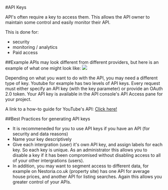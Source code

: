 #API Keys

API's often require a key to access them. This allows the API owner to maintain some control and easily monitor their API.

This is done for:
* security
* monitoring / analytics
* Paid access

##Example
APIs may look different from different providers, but here is an example of what one might look like:
<img src='https://developers.google.com/google-apps/tasks/images/APIs_Console_API_Key.png'> 

Depending on what you want to do with the API, you may need a different type of key. Youtube for example has two levels of API keys. Every request must either specify an API key (with the key parameter) or provide an OAuth 2.0 token. Your API key is available in the API console's API Access pane for your project.

A link to a how-to guide for YouTube's API: [Click here!](https://developers.google.com/youtube/v3/getting-started) 

##Best Practices for generating API keys
* It is recommeneded for you to use API keys if you have an API (for security and data reasons)
* Name your key descriptively
* Give each intergration (user) it's own API key, and assign labels for each key. So each key is unique. As an administrator this allows you to disable a key if it has been compromised without disabling access to all of your other intergrations (users).
* In addition, you may want to segment access to different data, for example on Nestoria.co.uk (property site) has one API for average house prices, and another API for listing searches. Again this allows you greater control of your APIs.



